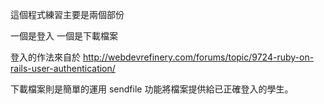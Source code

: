 
這個程式練習主要是兩個部份

一個是登入
一個是下載檔案


登入的作法來自於 
http://webdevrefinery.com/forums/topic/9724-ruby-on-rails-user-authentication/

下載檔案則是簡單的運用 sendfile 功能將檔案提供給已正確登入的學生。


